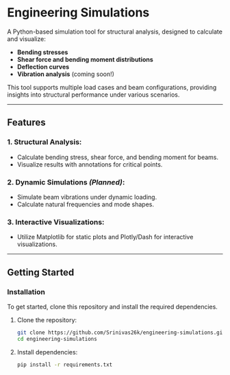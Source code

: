 # Engineering Simulations

A Python-based simulation tool for structural analysis, designed to calculate and visualize:
- **Bending stresses**
- **Shear force and bending moment distributions**
- **Deflection curves**
- **Vibration analysis** (coming soon!)

This tool supports multiple load cases and beam configurations, providing insights into structural performance under various scenarios.

---

## Features

### 1. **Structural Analysis**:
- Calculate bending stress, shear force, and bending moment for beams.
- Visualize results with annotations for critical points.

### 2. **Dynamic Simulations** *(Planned)*:
- Simulate beam vibrations under dynamic loading.
- Calculate natural frequencies and mode shapes.

### 3. **Interactive Visualizations**:
- Utilize Matplotlib for static plots and Plotly/Dash for interactive visualizations.

---

## Getting Started

### Installation

To get started, clone this repository and install the required dependencies.

1. Clone the repository:
   ```bash
   git clone https://github.com/Srinivas26k/engineering-simulations.git
   cd engineering-simulations

2. Install dependencies:
   ```bash
   pip install -r requirements.txt
 

